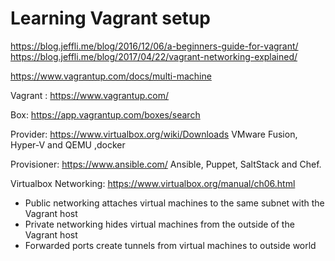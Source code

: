 # Learning Vagrant setup 
https://blog.jeffli.me/blog/2016/12/06/a-beginners-guide-for-vagrant/
https://blog.jeffli.me/blog/2017/04/22/vagrant-networking-explained/

https://www.vagrantup.com/docs/multi-machine

Vagrant : https://www.vagrantup.com/

Box: https://app.vagrantup.com/boxes/search

Provider: https://www.virtualbox.org/wiki/Downloads
VMware Fusion, Hyper-V and QEMU ,docker


Provisioner: https://www.ansible.com/
 Ansible, Puppet, SaltStack and Chef.

Virtualbox Networking: https://www.virtualbox.org/manual/ch06.html

- Public networking attaches virtual machines to the same subnet with the Vagrant host
- Private networking hides virtual machines from the outside of the Vagrant host
- Forwarded ports create tunnels from virtual machines to outside world



